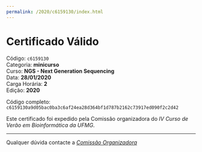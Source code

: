 ```yaml
---
permalink: /2020/c6159130/index.html
---
```


# Certificado Válido

Código: `c6159130`<br>
Categoria: **minicurso**<br>
Curso: **NGS - Next Generation Sequencing**<br>
Data: **28/01/2020**<br>
Carga Horária: **2**<br>
Edição: **2020**<br>


Código completo: `c6159130a9d05bac0ba3c6af24ea28d364bf1d787b2162c73917ed090f2c2d42`


Este certificado foi expedido pela Comissão organizadora do *IV Curso de Verão em Bioinformática da UFMG*.

----

Qualquer dúvida contacte a [_Comissão Organizadora_](<mailto:cursobioinfoufmg@gmail.com$subject=[Certificados]>)

